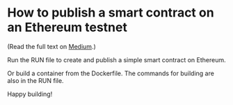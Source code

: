 # How to publish a smart contract on an Ethereum testnet

(Read the full text on [Medium](https://medium.com/@dimitri2431/how-to-publish-a-smart-contract-on-an-ethereum-testnet-8494e7278504).)

Run the RUN file to create and publish a simple smart contract on Ethereum.

Or build a container from the Dockerfile. The commands for building are also in the RUN file.

Happy building!
